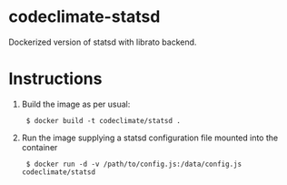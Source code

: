 # codeclimate-statsd

Dockerized version of statsd with librato backend.

# Instructions

1. Build the image as per usual:

        $ docker build -t codeclimate/statsd .

2. Run the image supplying a statsd configuration file mounted into the container

        $ docker run -d -v /path/to/config.js:/data/config.js codeclimate/statsd
